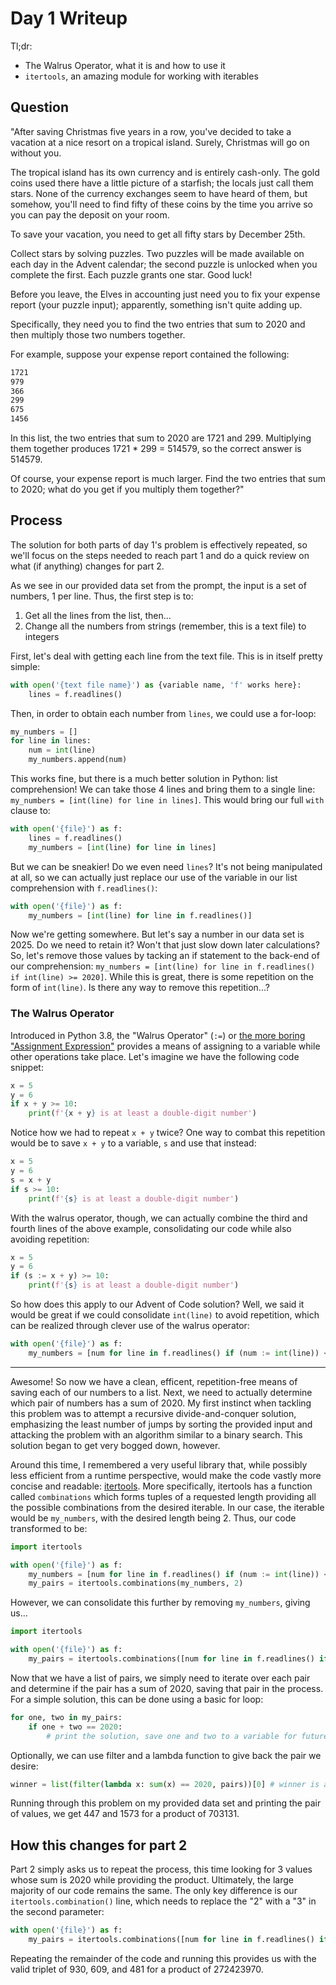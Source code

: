 # Day 1 Writeup

Tl;dr:

- The Walrus Operator, what it is and how to use it
- `itertools`, an amazing module for working with iterables

## Question

"After saving Christmas five years in a row, you've decided to take a vacation at a nice resort on a tropical island. Surely, Christmas will go on without you.

The tropical island has its own currency and is entirely cash-only. The gold coins used there have a little picture of a starfish; the locals just call them stars. None of the currency exchanges seem to have heard of them, but somehow, you'll need to find fifty of these coins by the time you arrive so you can pay the deposit on your room.

To save your vacation, you need to get all fifty stars by December 25th.

Collect stars by solving puzzles. Two puzzles will be made available on each day in the Advent calendar; the second puzzle is unlocked when you complete the first. Each puzzle grants one star. Good luck!

Before you leave, the Elves in accounting just need you to fix your expense report (your puzzle input); apparently, something isn't quite adding up.

Specifically, they need you to find the two entries that sum to 2020 and then multiply those two numbers together.

For example, suppose your expense report contained the following:

```md
1721
979
366
299
675
1456
```

In this list, the two entries that sum to 2020 are 1721 and 299. Multiplying them together produces 1721 * 299 = 514579, so the correct answer is 514579.

Of course, your expense report is much larger. Find the two entries that sum to 2020; what do you get if you multiply them together?"

## Process

The solution for both parts of day 1's problem is effectively repeated, so we'll focus on the steps needed to reach part 1 and do a quick review on what (if anything) changes for part 2.

As we see in our provided data set from the prompt, the input is a set of numbers, 1 per line. Thus, the first step is to:

1) Get all the lines from the list, then...
2) Change all the numbers from strings (remember, this is a text file) to integers

First, let's deal with getting each line from the text file. This is in itself pretty simple:

```python
with open('{text file name}') as {variable name, 'f' works here}:
    lines = f.readlines()
```

Then, in order to obtain each number from `lines`, we could use a for-loop:

```python
my_numbers = []
for line in lines:
    num = int(line)
    my_numbers.append(num)
```

This works fine, but there is a much better solution in Python: list comprehension! We can take those 4 lines and bring them to a single line: `my_numbers = [int(line) for line in lines]`. This would bring our full `with` clause to:

```python
with open('{file}') as f:
    lines = f.readlines()
    my_numbers = [int(line) for line in lines]
```

But we can be sneakier! Do we even need `lines`? It's not being manipulated at all, so we can actually just replace our use of the variable in our list comprehension with `f.readlines()`:

```python
with open('{file}') as f:
    my_numbers = [int(line) for line in f.readlines()]
```

Now we're getting somewhere. But let's say a number in our data set is 2025. Do we need to retain it? Won't that just slow down later calculations? So, let's remove those values by tacking an if statement to the back-end of our comprehension: `my_numbers = [int(line) for line in f.readlines() if int(line) >= 2020]`. While this is great, there is some repetition on the form of `int(line)`. Is there any way to remove this repetition...?

### The Walrus Operator

Introduced in Python 3.8, the "Walrus Operator" (`:=`) or [the more boring "Assignment Expression"](https://www.python.org/dev/peps/pep-0572/) provides a means of assigning to a variable while other operations take place. Let's imagine we have the following code snippet:

```python
x = 5
y = 6
if x + y >= 10:
    print(f'{x + y} is at least a double-digit number')
```

Notice how we had to repeat `x + y` twice? One way to combat this repetition would be to save `x + y` to a variable, `s` and use that instead:

```python
x = 5
y = 6
s = x + y
if s >= 10:
    print(f'{s} is at least a double-digit number')
```

With the walrus operator, though, we can actually combine the third and fourth lines of the above example, consolidating our code while also avoiding repetition:

```python
x = 5
y = 6
if (s := x + y) >= 10:
    print(f'{s} is at least a double-digit number')
```

So how does this apply to our Advent of Code solution? Well, we said it would be great if we could consolidate `int(line)` to avoid repetition, which can be realized through clever use of the walrus operator:

```python
with open('{file}') as f:
    my_numbers = [num for line in f.readlines() if (num := int(line)) < 2020]
```

---

Awesome! So now we have a clean, efficent, repetition-free means of saving each of our numbers to a list. Next, we need to actually determine which pair of numbers has a sum of 2020. My first instinct when tackling this problem was to attempt a recursive divide-and-conquer solution, emphasizing the least number of jumps by sorting the provided input and attacking the problem with an algorithm similar to a binary search. This solution began to get very bogged down, however.

Around this time, I remembered a very useful library that, while possibly less efficient from a runtime perspective, would make the code vastly more concise and readable: [itertools](https://docs.python.org/3/library/itertools.html). More specifically, itertools has a function called `combinations` which forms tuples of a requested length providing all the possible combinations from the desired iterable. In our case, the iterable would be `my_numbers`, with the desired length being 2. Thus, our code transformed to be:

```python
import itertools

with open('{file}') as f:
    my_numbers = [num for line in f.readlines() if (num := int(line)) < 2020]
    my_pairs = itertools.combinations(my_numbers, 2)
```

However, we can consolidate this further by removing `my_numbers`, giving us...

```python
import itertools

with open('{file}') as f:
    my_pairs = itertools.combinations([num for line in f.readlines() if (num := int(line)) < 2020], 2)
```

Now that we have a list of pairs, we simply need to iterate over each pair and determine if the pair has a sum of 2020, saving that pair in the process. For a simple solution, this can be done using a basic for loop:

```python
for one, two in my_pairs:
    if one + two == 2020:
        # print the solution, save one and two to a variable for future use or return a result, if in a function
```

Optionally, we can use filter and a lambda function to give back the pair we desire:

```python
winner = list(filter(lambda x: sum(x) == 2020, pairs))[0] # winner is a tuple of (num1, num2)
```

Running through this problem on my provided data set and printing the pair of values, we get 447 and 1573 for a product of 703131.

## How this changes for part 2

Part 2 simply asks us to repeat the process, this time looking for 3 values whose sum is 2020 while providing the product. Ultimately, the large majority of our code remains the same. The only key difference is our `itertools.combination()` line, which needs to replace the "2" with a "3" in the second parameter:

```python
with open('{file}') as f:
    my_pairs = itertools.combinations([num for line in f.readlines() if (num := int(line)) < 2019], 3)
```

Repeating the remainder of the code and running this provides us with the valid triplet of 930, 609, and 481 for a product of 272423970.
